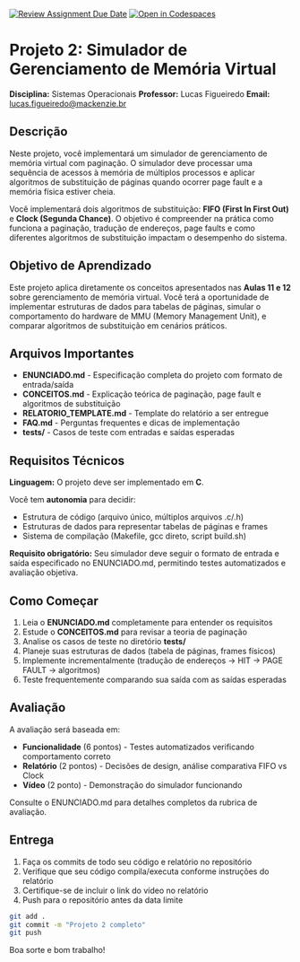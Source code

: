 [![Review Assignment Due Date](https://classroom.github.com/assets/deadline-readme-button-22041afd0340ce965d47ae6ef1cefeee28c7c493a6346c4f15d667ab976d596c.svg)](https://classroom.github.com/a/S4CMIoFL)
[![Open in Codespaces](https://classroom.github.com/assets/launch-codespace-2972f46106e565e64193e422d61a12cf1da4916b45550586e14ef0a7c637dd04.svg)](https://classroom.github.com/open-in-codespaces?assignment_repo_id=21331956)
# Projeto 2: Simulador de Gerenciamento de Memória Virtual

**Disciplina:** Sistemas Operacionais
**Professor:** Lucas Figueiredo
**Email:** lucas.figueiredo@mackenzie.br

## Descrição

Neste projeto, você implementará um simulador de gerenciamento de memória virtual com paginação. O simulador deve processar uma sequência de acessos à memória de múltiplos processos e aplicar algoritmos de substituição de páginas quando ocorrer page fault e a memória física estiver cheia.

Você implementará dois algoritmos de substituição: **FIFO (First In First Out)** e **Clock (Segunda Chance)**. O objetivo é compreender na prática como funciona a paginação, tradução de endereços, page faults e como diferentes algoritmos de substituição impactam o desempenho do sistema.

## Objetivo de Aprendizado

Este projeto aplica diretamente os conceitos apresentados nas **Aulas 11 e 12** sobre gerenciamento de memória virtual. Você terá a oportunidade de implementar estruturas de dados para tabelas de páginas, simular o comportamento do hardware de MMU (Memory Management Unit), e comparar algoritmos de substituição em cenários práticos.

## Arquivos Importantes

- **ENUNCIADO.md** - Especificação completa do projeto com formato de entrada/saída
- **CONCEITOS.md** - Explicação teórica de paginação, page fault e algoritmos de substituição
- **RELATORIO_TEMPLATE.md** - Template do relatório a ser entregue
- **FAQ.md** - Perguntas frequentes e dicas de implementação
- **tests/** - Casos de teste com entradas e saídas esperadas

## Requisitos Técnicos

**Linguagem:** O projeto deve ser implementado em **C**.

Você tem **autonomia** para decidir:

- Estrutura de código (arquivo único, múltiplos arquivos .c/.h)
- Estruturas de dados para representar tabelas de páginas e frames
- Sistema de compilação (Makefile, gcc direto, script build.sh)

**Requisito obrigatório:** Seu simulador deve seguir o formato de entrada e saída especificado no ENUNCIADO.md, permitindo testes automatizados e avaliação objetiva.

## Como Começar

1. Leia o **ENUNCIADO.md** completamente para entender os requisitos
2. Estude o **CONCEITOS.md** para revisar a teoria de paginação
3. Analise os casos de teste no diretório **tests/**
4. Planeje suas estruturas de dados (tabela de páginas, frames físicos)
5. Implemente incrementalmente (tradução de endereços → HIT → PAGE FAULT → algoritmos)
6. Teste frequentemente comparando sua saída com as saídas esperadas

## Avaliação

A avaliação será baseada em:

- **Funcionalidade** (6 pontos) - Testes automatizados verificando comportamento correto
- **Relatório** (2 pontos) - Decisões de design, análise comparativa FIFO vs Clock
- **Vídeo** (2 ponto) - Demonstração do simulador funcionando

Consulte o ENUNCIADO.md para detalhes completos da rubrica de avaliação.

## Entrega

1. Faça os commits de todo seu código e relatório no repositório
2. Verifique que seu código compila/executa conforme instruções do relatório
3. Certifique-se de incluir o link do vídeo no relatório
4. Push para o repositório antes da data limite

```bash
git add .
git commit -m "Projeto 2 completo"
git push
```

Boa sorte e bom trabalho!
